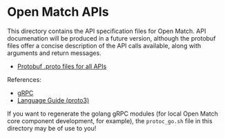 # Open Match APIs

This directory contains the API specification files for Open Match. API documenation will be produced in a future version, although the protobuf files offer a concise description of the API calls available, along with arguments and return messages.

* [Protobuf .proto files for all APIs](./protobuf-spec/)

References:
























* [gRPC](https://grpc.io/)
* [Language Guide (proto3)](https://developers.google.com/protocol-buffers/docs/proto3)

If you want to regenerate the golang gRPC modules (for local Open Match core component development, for example), the `protoc_go.sh` file in this directory may be of use to you!
